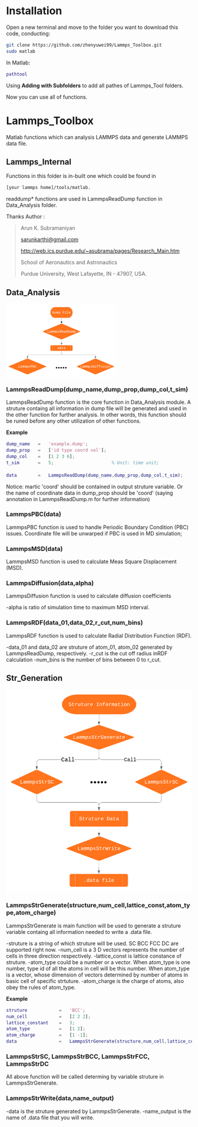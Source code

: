 # Installation

Open a new terminal and move to the folder you want to download this code, conducting:

```bash
git clone https://github.com/zhenyuwei99/Lammps_Toolbox.git
sudo matlab
```

In Matlab:

```matlab
pathtool
```
Using **Adding with Subfolders** to add all pathes of Lammps_Tool folders.

Now you can use all of functions.

# Lammps_Toolbox
Matlab functions which can analysis LAMMPS data and generate LAMMPS data file.

## Lammps_Internal

Functions in this folder is in-built one which could be found in 
```bash
[your lammps home]/tools/matlab.
```
readdump* functions are used in LammpsReadDump function in Data_Analysis folder. 

Thanks  Author :  
>Arun K. Subramaniyan
>
>sarunkarthi@gmail.com
>
>http://web.ics.purdue.edu/~asubrama/pages/Research_Main.htm
>
>School of Aeronautics and Astronautics
>
>Purdue University, West Lafayette, IN - 47907, USA.

## Data_Analysis

<img src="https://github.com/zhenyuwei99/Lammps_Toolbox/raw/master/Images/README/Github_Data_Analysis.png" width = "300" height = "200" alt="Data_Analysis Flowchart" align=center />


### LammpsReadDump(dump_name,dump_prop,dump_col,t_sim)

LammpsReadDump function is the core function in Data_Analysis module. A struture containg all information in dump file will be generated and used in the other function for further analysis. In other words, this function should be runed before any other utilization of other functions.

**Example**
```matlab
dump_name   =   'example.dump';
dump_prop   =   ['id type coord vel'];
dump_col    =   [1 2 3 6];
t_sim       =   5;                      % Unit: time unit;

data        =   LammpsReadDump(dump_name,dump_prop,dump_col,t_sim);
```

Notice: martic 'coord' should be contained in output struture variable. Or the name of coordinate data in dump_prop should be 'coord' (saying annotation in LammpsReadDump.m for further information)

### LammpsPBC(data)

LammpsPBC function is used to handle Periodic Boundary Condition (PBC) issues. Coordinate file will be unwarped if PBC is used in MD simulation;

### LammpsMSD(data)

LammpsMSD function is used to calculate Meas Square Displacement (MSD). 

### LammpsDiffusion(data,alpha)

LammpsDiffusion function is used to calculate diffusion coefficients

-alpha is ratio of simulation time to maximum MSD interval. 

### LammpsRDF(data_01,data_02,r_cut,num_bins)

LammpsRDF function is used to calculate Radial Distribution Function (RDF).

-data_01 and data_02 are struture of atom_01, atom_02 generated by LammpsReadDump, respectively. 
-r_cut is the cut off radius inRDF calculation
-num_bins is the number of bins between 0 to r_cut.  

## Str_Generation

![image](https://github.com/zhenyuwei99/Lammps_Toolbox/raw/master/Images/README/Github_Str_Generation.png)

### LammpsStrGenerate(structure,num_cell,lattice_const,atom_type,atom_charge)

LammpsStrGenerate is main function will be used to generate a struture variable containg all information needed to write a .data file.

-struture is a string of which struture will be used. SC BCC FCC DC are supported right now.
-num_cell is a 3 D vectors represents the number of cells in three direction respectively.
-lattice_const is lattice constance of struture.
-atom_type could be a number or a vector. When atom_type is one number, type id of all the atoms in cell will be this number. When atom_type is a vector, whose dimension of vectors determined by number of atoms in basic cell of specific strtuture.
-atom_charge is the charge of atoms, also obey the rules of atom_type.

**Example**
```matlab
struture            =   'BCC';
num_cell            =   [2 2 2];
lattice_constant    =   3;
atom_type           =   [1 2];
atom_charge         =   [1 -1];
data                =   LammpsStrGenerate(structure,num_cell,lattice_const,atom_type,atom_charge);
```

### LammpsStrSC, LammpsStrBCC, LammpsStrFCC, LammpsStrDC

All above function will be called determing by variable struture in LammpsStrGenerate. 

### LammpsStrWrite(data,name_output)

-data is the struture generated by LammpsStrGenerate.
-name_output is the name of .data file that you will write.